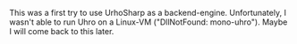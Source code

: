 This was a first try to use UrhoSharp as a backend-engine. Unfortunately, I wasn't able to run Uhro on a Linux-VM ("DllNotFound: mono-uhro"). Maybe I will come back to this later.
